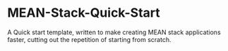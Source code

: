 # MEAN-Stack-Quick-Start
A Quick start template, written to make creating MEAN stack applications faster, cutting out the repetition of starting from scratch.
